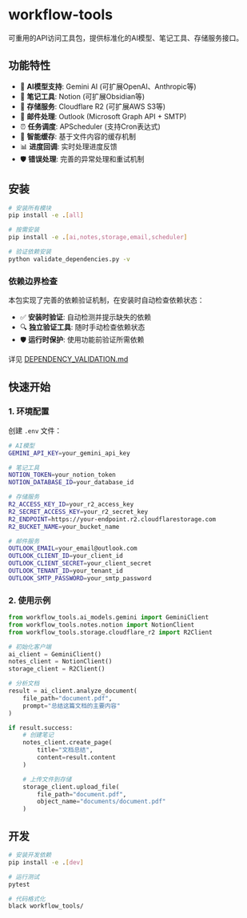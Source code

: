 # workflow-tools

可重用的API访问工具包，提供标准化的AI模型、笔记工具、存储服务接口。

## 功能特性

- 🤖 **AI模型支持**: Gemini AI (可扩展OpenAI、Anthropic等)
- 📝 **笔记工具**: Notion (可扩展Obsidian等)
- 💾 **存储服务**: Cloudflare R2 (可扩展AWS S3等)
- 📧 **邮件处理**: Outlook (Microsoft Graph API + SMTP)
- ⏰ **任务调度**: APScheduler (支持Cron表达式)
- 🔄 **智能缓存**: 基于文件内容的缓存机制
- 📊 **进度回调**: 实时处理进度反馈
- 🛡️ **错误处理**: 完善的异常处理和重试机制

## 安装

```bash
# 安装所有模块
pip install -e .[all]

# 按需安装
pip install -e .[ai,notes,storage,email,scheduler]

# 验证依赖安装
python validate_dependencies.py -v
```

### 依赖边界检查

本包实现了完善的依赖验证机制，在安装时自动检查依赖状态：

- ✅ **安装时验证**: 自动检测并提示缺失的依赖
- 🔍 **独立验证工具**: 随时手动检查依赖状态
- 🛡️ **运行时保护**: 使用功能前验证所需依赖

详见 [DEPENDENCY_VALIDATION.md](./DEPENDENCY_VALIDATION.md)

## 快速开始

### 1. 环境配置

创建 `.env` 文件：

```bash
# AI模型
GEMINI_API_KEY=your_gemini_api_key

# 笔记工具
NOTION_TOKEN=your_notion_token
NOTION_DATABASE_ID=your_database_id

# 存储服务
R2_ACCESS_KEY_ID=your_r2_access_key
R2_SECRET_ACCESS_KEY=your_r2_secret_key
R2_ENDPOINT=https://your-endpoint.r2.cloudflarestorage.com
R2_BUCKET_NAME=your_bucket_name

# 邮件服务
OUTLOOK_EMAIL=your_email@outlook.com
OUTLOOK_CLIENT_ID=your_client_id
OUTLOOK_CLIENT_SECRET=your_client_secret
OUTLOOK_TENANT_ID=your_tenant_id
OUTLOOK_SMTP_PASSWORD=your_smtp_password
```

### 2. 使用示例

```python
from workflow_tools.ai_models.gemini import GeminiClient
from workflow_tools.notes.notion import NotionClient
from workflow_tools.storage.cloudflare_r2 import R2Client

# 初始化客户端
ai_client = GeminiClient()
notes_client = NotionClient()
storage_client = R2Client()

# 分析文档
result = ai_client.analyze_document(
    file_path="document.pdf",
    prompt="总结这篇文档的主要内容"
)

if result.success:
    # 创建笔记
    notes_client.create_page(
        title="文档总结",
        content=result.content
    )

    # 上传文件到存储
    storage_client.upload_file(
        file_path="document.pdf",
        object_name="documents/document.pdf"
    )
```

## 开发

```bash
# 安装开发依赖
pip install -e .[dev]

# 运行测试
pytest

# 代码格式化
black workflow_tools/
```